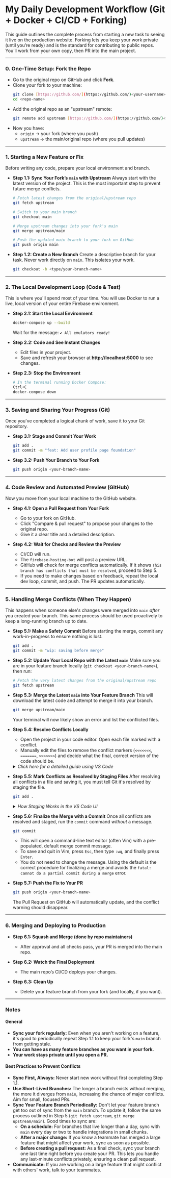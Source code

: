 # My Daily Development Workflow (Git + Docker + CI/CD + Forking)

This guide outlines the complete process from starting a new task to seeing it live on the production website. Forking lets you keep your work private (until you’re ready) and is the standard for contributing to public repos. You’ll work from your own copy, then PR into the main project.

---

### 0. One-Time Setup: Fork the Repo

- Go to the original repo on GitHub and click **Fork**.
- Clone your fork to your machine:
  ```bash
  git clone [https://github.com/](https://github.com/)<your-username>/<repo-name>.git
  cd <repo-name>
  ```
- Add the original repo as an "upstream" remote:
  ```bash
  git remote add upstream [https://github.com/](https://github.com/)<original-owner>/<repo-name>.git
  ```
- Now you have:
  - `origin` → your fork (where you push)
  - `upstream` → the main/original repo (where you pull updates)

---

### 1. Starting a New Feature or Fix

Before writing any code, prepare your local environment and branch.

* **Step 1.1: Sync Your Fork’s `main` with Upstream**
    Always start with the latest version of the project. This is the most important step to prevent future merge conflicts.
    ```bash
    # Fetch latest changes from the original/upstream repo
    git fetch upstream

    # Switch to your main branch
    git checkout main

    # Merge upstream changes into your fork's main
    git merge upstream/main

    # Push the updated main branch to your fork on GitHub
    git push origin main
    ```

* **Step 1.2: Create a New Branch**
    Create a descriptive branch for your task. Never work directly on `main`. This isolates your work.
    ```bash
    git checkout -b <type/your-branch-name>
    ```

---

### 2. The Local Development Loop (Code & Test)

This is where you'll spend most of your time. You will use Docker to run a live, local version of your entire Firebase environment.

* **Step 2.1: Start the Local Environment**
    ```bash
    docker-compose up --build
    ```
    Wait for the message: `✔ All emulators ready!`

* **Step 2.2: Code and See Instant Changes**
    - Edit files in your project.
    - Save and refresh your browser at **http://localhost:5000** to see changes.

* **Step 2.3: Stop the Environment**
    ```bash
    # In the terminal running Docker Compose:
    Ctrl+C
    docker-compose down
    ```

---

### 3. Saving and Sharing Your Progress (Git)

Once you've completed a logical chunk of work, save it to your Git repository.

* **Step 3.1: Stage and Commit Your Work**
    ```bash
    git add .
    git commit -m "feat: Add user profile page foundation"
    ```

* **Step 3.2: Push Your Branch to Your Fork**
    ```bash
    git push origin <your-branch-name>
    ```

---

### 4. Code Review and Automated Preview (GitHub)

Now you move from your local machine to the GitHub website.

* **Step 4.1: Open a Pull Request from Your Fork**
    - Go to your fork on GitHub.
    - Click "Compare & pull request" to propose your changes to the original repo.
    - Give it a clear title and a detailed description.

* **Step 4.2: Wait for Checks and Review the Preview**
    - CI/CD will run.
    - The `firebase-hosting-bot` will post a preview URL.
    - GitHub will check for merge conflicts automatically. If it shows `This branch has conflicts that must be resolved`, proceed to Step 5.
    - If you need to make changes based on feedback, repeat the local dev loop, commit, and push. The PR updates automatically.

---

### 5. Handling Merge Conflicts (When They Happen)

This happens when someone else's changes were merged into `main` *after* you created your branch. This same process should be used proactively to keep a long-running branch up to date.

* **Step 5.1: Make a Safety Commit**
    Before starting the merge, commit any work-in-progress to ensure nothing is lost.
    ```bash
    git add .
    git commit -m "wip: saving before merge"
    ```

* **Step 5.2: Update Your Local Repo with the Latest `main`**
    Make sure you are in your feature branch locally (`git checkout <your-branch-name>`), then run:
    ```bash
    # Fetch the very latest changes from the original/upstream repo
    git fetch upstream
    ```

* **Step 5.3: Merge the Latest `main` into Your Feature Branch**
    This will download the latest code and attempt to merge it into your branch.
    ```bash
    git merge upstream/main
    ```
    Your terminal will now likely show an error and list the conflicted files.

* **Step 5.4: Resolve Conflicts Locally**
    - Open the project in your code editor. Open each file marked with a conflict.
    - Manually edit the files to remove the conflict markers (`<<<<<<<`, `=======`, `>>>>>>>`) and decide what the final, correct version of the code should be.

    <details>
    <summary><i>Click here for a detailed guide using VS Code</i></summary>

    - Your conflicting files will be highlighted in the Source Control panel.
    - When you open a conflicted file, VS Code provides inline helper buttons over each conflict block:
      - **`Accept Current Change`**: Keeps only your changes.
      - **`Accept Incoming Change`**: Keeps only the changes from `main`.
      - **`Accept Both Changes`**: Keeps both sets of changes, one after the other.
    - Choose the appropriate action for each conflict. You can still manually edit the code after clicking a button to get it perfect.
    - Once you have resolved a conflict block, the highlighting will disappear. Save the file.
    </details>

* **Step 5.5: Mark Conflicts as Resolved by Staging Files**
    After resolving all conflicts in a file and saving it, you must tell Git it's resolved by staging the file.
    ```bash
    git add .
    ```
    <details>
    <summary><i>How Staging Works in the VS Code UI</i></summary>

    - **Merge Changes**: In the VS Code Source Control panel, you'll see a "Merge Changes" section. These are the files with active conflicts that must be resolved.
    - **Staging**: After you fix a file and `git add` it (or use the "+" icon in the UI), it moves from "Merge Changes" to "Staged Changes". This is how you tell Git a conflict in that file is officially resolved.
    - You cannot finalize the merge until all conflicted files are moved to "Staged Changes".
    </details>

* **Step 5.6: Finalize the Merge with a Commit**
    Once all conflicts are resolved and staged, run the `commit` command *without* a message.
    ```bash
    git commit
    ```
    - This will open a command-line text editor (often Vim) with a pre-populated, default merge commit message.
    - To save and quit in Vim, press `Esc`, then type `:wq`, and finally press `Enter`.
    - You do not need to change the message. Using the default is the correct procedure for finalizing a merge and avoids the `fatal: cannot do a partial commit during a merge` error.

* **Step 5.7: Push the Fix to Your PR**
    ```bash
    git push origin <your-branch-name>
    ```
    The Pull Request on GitHub will automatically update, and the conflict warning should disappear.

---

### 6. Merging and Deploying to Production

* **Step 6.1: Squash and Merge (done by repo maintainers)**
    - After approval and all checks pass, your PR is merged into the main repo.

* **Step 6.2: Watch the Final Deployment**
    - The main repo’s CI/CD deploys your changes.

* **Step 6.3: Clean Up**
    - Delete your feature branch from your fork (and locally, if you want).

---

### Notes

#### General
- **Sync your fork regularly:** Even when you aren't working on a feature, it's good to periodically repeat Step 1.1 to keep your fork's `main` branch from getting stale.
- **You can have as many feature branches as you want in your fork.**
- **Your work stays private until you open a PR.**

#### Best Practices to Prevent Conflicts
- **Sync First, Always:** Never start new work without first completing Step 1.1.
- **Use Short-Lived Branches:** The longer a branch exists without merging, the more it diverges from `main`, increasing the chance of major conflicts. Aim for small, focused PRs.
- **Sync Your Feature Branch Periodically:** Don't let your feature branch get too out of sync from the `main` branch. To update it, follow the same process outlined in Step 5 (`git fetch upstream`, `git merge upstream/main`). Good times to sync are:
    - **On a schedule:** For branches that live longer than a day, sync with `main` every day or two to handle integrations in small chunks.
    - **After a major change:** If you know a teammate has merged a large feature that might affect your work, sync as soon as possible.
    - **Before creating a pull request:** As a final check, sync your branch one last time right before you create your PR. This lets you handle any last-minute conflicts privately, ensuring a clean pull request.
- **Communicate:** If you are working on a large feature that might conflict with others' work, talk to your teammates.
